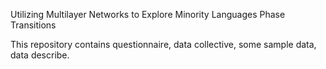 Utilizing Multilayer Networks to Explore Minority Languages Phase Transitions

This repository contains questionnaire, data collective, some sample data, data describe.

